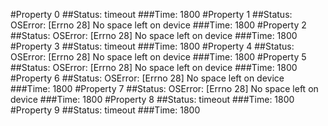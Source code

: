 #Property 0
##Status: timeout
###Time: 1800
#Property 1
##Status: OSError: [Errno 28] No space left on device
###Time: 1800
#Property 2
##Status: OSError: [Errno 28] No space left on device
###Time: 1800
#Property 3
##Status: timeout
###Time: 1800
#Property 4
##Status: OSError: [Errno 28] No space left on device
###Time: 1800
#Property 5
##Status: OSError: [Errno 28] No space left on device
###Time: 1800
#Property 6
##Status: OSError: [Errno 28] No space left on device
###Time: 1800
#Property 7
##Status: OSError: [Errno 28] No space left on device
###Time: 1800
#Property 8
##Status: timeout
###Time: 1800
#Property 9
##Status: timeout
###Time: 1800
